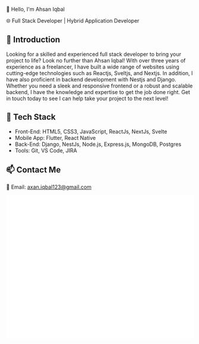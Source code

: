 👋 Hello, I'm Ahsan Iqbal

🌐 Full Stack Developer | Hybrid Application Developer

📌 Introduction
----------------
Looking for a skilled and experienced full stack developer to bring your project to life? Look no further than Ahsan Iqbal! With over three years of experience as a freelancer, I have built a wide range of websites using cutting-edge technologies such as Reactjs, Sveltjs, and Nextjs. In addition, I have also proficient in backend development with Nestjs and Django. Whether you need a sleek and responsive frontend or a robust and scalable backend, I have the knowledge and expertise to get the job done right. Get in touch today to see I can help take your project to the next level!


🧰 Tech Stack
----------------
- Front-End: HTML5, CSS3, JavaScript, ReactJs, NextJs, Svelte
- Mobile App: Flutter, React Native 
- Back-End: Django, NestJs, Node.js, Express.js, MongoDB, Postgres 
- Tools: Git, VS Code, JIRA

📫 Contact Me
----------------
📧 Email: <a href='mailto:axan.iqbal1232gmail.com' target='_blank'>axan.iqbal123@gmail.com</a>

![Metrics](/github-metrics.svg)
